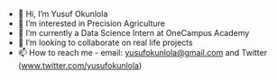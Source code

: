 - 👋 Hi, I’m Yusuf Okunlola
- 👀 I’m interested in Precision Agriculture
- 🌱 I’m currently a Data Science Intern at OneCampus Academy
- 💞️ I’m looking to collaborate on real life projects
- 📫 How to reach me - email: yusufokunlola@gmail.com and Twitter (www.twitter.com/yusufokunlola) 

<!---
yusufokunlola/yusufokunlola is a ✨ special ✨ repository because its `README.md` (this file) appears on your GitHub profile.
You can click the Preview link to take a look at your changes.
--->
